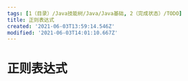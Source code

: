 ```yaml
---
tags: [1（目录）/Java技能树/Java/Java基础, 2（完成状态）/TODO]
title: 正则表达式
created: '2021-06-03T13:59:14.546Z'
modified: '2021-06-03T14:01:10.667Z'
---
```


#  正则表达式
